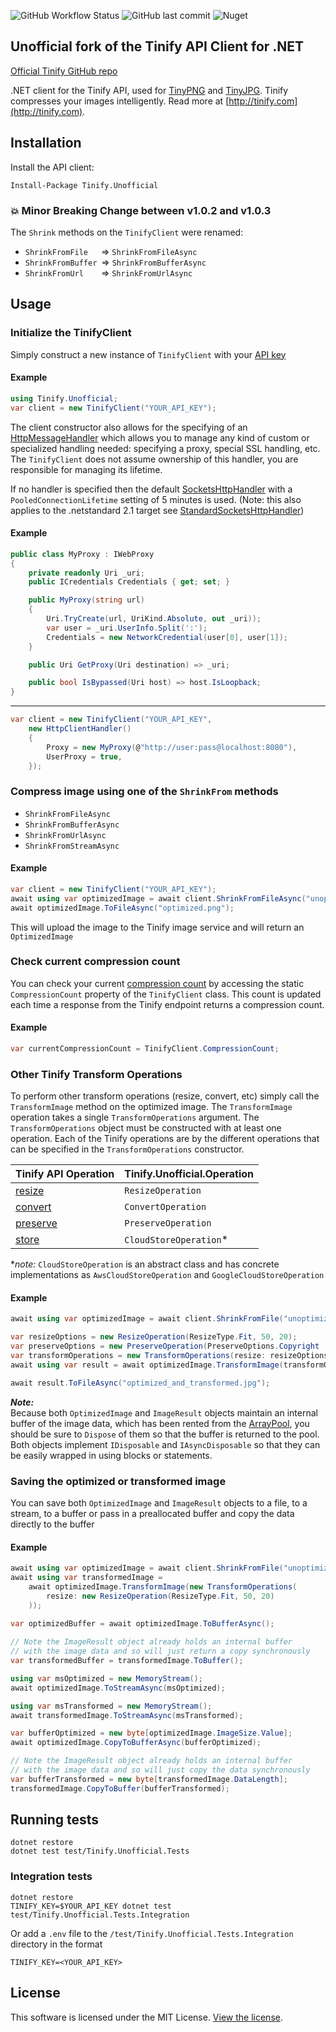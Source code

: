 ![GitHub Workflow Status][def_workflow_status]
![GitHub last commit][def_last_commit]
![Nuget][def_nuget]

## Unofficial fork of the Tinify API Client for .NET

[Official Tinify GitHub repo](https://github.com/tinify/tinify-net)

.NET client for the Tinify API, used for [TinyPNG](https://tinypng.com) and [TinyJPG](https://tinyjpg.com). Tinify
compresses your images intelligently. Read more at [http://tinify.com](http://tinify.com).

## Installation

Install the API client:

```
Install-Package Tinify.Unofficial
```

### :boom: Minor Breaking Change between v1.0.2 and v1.0.3
The `Shrink` methods on the `TinifyClient` were renamed:
* `ShrinkFromFile`&emsp;&ensp;=>&nbsp;`ShrinkFromFileAsync`
* `ShrinkFromBuffer`&ensp;=>&nbsp;`ShrinkFromBufferAsync`
* `ShrinkFromUrl`&emsp;&emsp;=>&nbsp;`ShrinkFromUrlAsync`

## Usage

### Initialize the TinifyClient

Simply construct a new instance of `TinifyClient` with your [API key](https://tinypng.com/developers)

#### Example

```csharp
using Tinify.Unofficial;
var client = new TinifyClient("YOUR_API_KEY");
```

The client constructor also allows for the specifying of
an [HttpMessageHandler](https://learn.microsoft.com/en-us/dotnet/api/System.Net.Http.HttpMessageHandler)
which allows you to manage any kind of custom or specialized handling needed: specifying a proxy, special SSL handling,
etc. The `TinifyClient`
does not assume ownership of this handler, you are responsible for managing its lifetime.   

If no handler is specified then the default [SocketsHttpHandler](https://learn.microsoft.com/en-us/dotnet/api/System.Net.Http.SocketsHttpHandler)
with a `PooledConnectionLifetime` setting of 5 minutes is used. (Note: this also applies to the .netstandard 2.1 target
see [StandardSocketsHttpHandler](https://github.com/TalAloni/StandardSocketsHttpHandler))

#### Example

```csharp
public class MyProxy : IWebProxy
{
    private readonly Uri _uri;
    public ICredentials Credentials { get; set; }

    public MyProxy(string url)
    {
        Uri.TryCreate(url, UriKind.Absolute, out _uri));
        var user = _uri.UserInfo.Split(':');
        Credentials = new NetworkCredential(user[0], user[1]);
    }

    public Uri GetProxy(Uri destination) => _uri;

    public bool IsBypassed(Uri host) => host.IsLoopback;
}
```
___
```csharp
var client = new TinifyClient("YOUR_API_KEY",
    new HttpClientHandler()
    {
        Proxy = new MyProxy(@"http://user:pass@localhost:8080"),
        UserProxy = true,
    });
```

### Compress image using one of the `ShrinkFrom` methods

* `ShrinkFromFileAsync`
* `ShrinkFromBufferAsync`
* `ShrinkFromUrlAsync`
* `ShrinkFromStreamAsync`

#### Example

```csharp
var client = new TinifyClient("YOUR_API_KEY");
await using var optimizedImage = await client.ShrinkFromFileAsync("unoptimized.png");
await optimizedImage.ToFileAsync("optimized.png");
```

This will upload the image to the Tinify image service and will return an `OptimizedImage`

### Check current compression count

You can check your current [compression count](https://tinyjpg.com/developers/reference#compression-count)
by accessing the static `CompressionCount` property of the `TinifyClient` class. This count is updated each
time a response from the Tinify endpoint returns a compression count.

#### Example

```csharp
var currentCompressionCount = TinifyClient.CompressionCount;
```

### Other Tinify Transform Operations

To perform other transform operations (resize, convert, etc) simply call the `TransformImage` method
on the optimized image. The `TransformImage` operation takes a single `TransformOperations` argument.
The `TransformOperations` object must be constructed with at least one operation. Each of the Tinify
operations are by the different operations that can be specified in the `TransformOperations` constructor.

| Tinify API Operation                                                     | Tinify.Unofficial.Operation |
|:-------------------------------------------------------------------------|:----------------------------|
| [resize](https://tinyjpg.com/developers/reference#resizing-images)       | `ResizeOperation`           |
| [convert](https://tinyjpg.com/developers/reference#converting-images)    | `ConvertOperation`          |
| [preserve](https://tinyjpg.com/developers/reference#preserving-metadata) | `PreserveOperation`         |
| [store](https://tinyjpg.com/developers/reference#saving-to-amazon-s3)    | `CloudStoreOperation`*      |  

**note:* `CloudStoreOperation` is an abstract class and has concrete implementations
as `AwsCloudStoreOperation` and `GoogleCloudStoreOperation`

#### Example

```csharp
await using var optimizedImage = await client.ShrinkFromFile("unoptimized.jpg");

var resizeOptions = new ResizeOperation(ResizeType.Fit, 50, 20);
var preserveOptions = new PreserveOperation(PreserveOptions.Copyright | PreserveOptions.Creation);
var transformOperations = new TransformOperations(resize: resizeOptions, preserve: preserveOptions);
await using var result = await optimizedImage.TransformImage(transformOperations);

await result.ToFileAsync("optimized_and_transformed.jpg");
```

__*Note:*__  
Because both `OptimizedImage` and `ImageResult` objects maintain an internal buffer
of the image data, which has been rented from
the [ArrayPool](https://learn.microsoft.com/en-us/dotnet/api/system.buffers.arraypool-1),
you should be sure to `Dispose` of them so that the buffer is returned to the pool.
Both objects implement `IDisposable` and `IAsyncDisposable` so that they
can be easily wrapped in using blocks or statements.

### Saving the optimized or transformed image

You can save both `OptimizedImage` and `ImageResult` objects to a file, to a stream, to a buffer or pass in a
preallocated buffer and copy the data directly to the buffer

#### Example

```csharp
await using var optimizedImage = await client.ShrinkFromFile("unoptimized.jpg");
await using var transformedImage =
    await optimizedImage.TransformImage(new TransformOperations(
        resize: new ResizeOperation(ResizeType.Fit, 50, 20)
    ));
                                    
var optimizedBuffer = await optimizedImage.ToBufferAsync();

// Note the ImageResult object already holds an internal buffer
// with the image data and so will just return a copy synchronously
var transformedBuffer = transformedImage.ToBuffer();

using var msOptimized = new MemoryStream();
await optimizedImage.ToStreamAsync(msOptimized);

using var msTransformed = new MemoryStream();
await transformedImage.ToStreamAsync(msTransformed);

var bufferOptimized = new byte[optimizedImage.ImageSize.Value];
await optimizedImage.CopyToBufferAsync(bufferOptimized);

// Note the ImageResult object already holds an internal buffer
// with the image data and so will just copy the data synchronously
var bufferTransformed = new byte[transformedImage.DataLength];
transformedImage.CopyToBuffer(bufferTransformed);
```

## Running tests

```
dotnet restore
dotnet test test/Tinify.Unofficial.Tests
```

### Integration tests

```
dotnet restore
TINIFY_KEY=$YOUR_API_KEY dotnet test test/Tinify.Unofficial.Tests.Integration
```

Or add a `.env` file to the `/test/Tinify.Unofficial.Tests.Integration` directory in the format

```
TINIFY_KEY=<YOUR_API_KEY>
```

## License

This software is licensed under the MIT License. [View the license](LICENSE).


[def_workflow_status]: https://img.shields.io/github/actions/workflow/status/jshergal/tinify-net-unofficial/ci-cd.yml?branch=main
[def_last_commit]: https://img.shields.io/github/last-commit/jshergal/tinify-net-unofficial
[def_nuget]: https://img.shields.io/nuget/v/tinify.unofficial